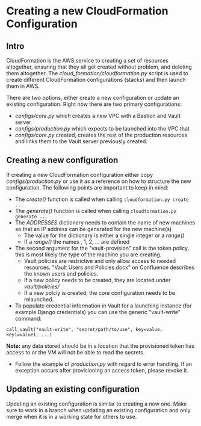 Creating a new CloudFormation Configuration
===========================================

Intro
-----
CloudFormation is the AWS service to creating a set of resources altogether,
ensuring that they all get created without problem, and deleting them
altogether. The *cloud_formation/cloudformation.py* script is used to create
different CloudFormation configurations (stacks) and then launch them in AWS.

There are two options, either create a new configuration or update an existing
configuration. Right now there are two primary configurations:

- *configs/core.py* which creates a new VPC with a Bastion and Vault server
- *configs/production.py* which expects to be launched into the VPC that
- *configs/core.py* created, creates the rest of the production resources and
links them to the Vault server previously created.

Creating a new configuration
----------------------------
If creating a new CloudFormation configuration either copy *configs/production.py*
or use it as a reference on how to structure the new configuration. The following
points are important to keep in mind:

- The *create()* function is called when calling `cloudformation.py create ...`
- The *generate()* function is called when calling `cloudformation.py generate ...`
- The *ADDRESSES* dictionary needs to contain the name of new machines so that
an IP address can be generated for the new machine(s)
  - The value for the dictionary is either a single integer or a *range()*
  - If a *range()* the names <key>, <key>1, <key>2, ... are defined
- The second argument for the "vault-provision" call is the token policy, this
is most likely the type of the machine you are creating.
  - Vault policies are restrictive and only allow access to needed resources.
    "Vault Users and Policies.docx" on Confluence describes the known users and
    policies.
  - If a new policy needs to be created, they are located under *vault/policies/*
  - If a new polciy is created, the core configuration needs to be relaunched.
- To populate credential information in Vault for a launching instance (for
example Django credentials) you can use the generic "vault-write" command:
```
call_vault("vault-write", "secret/path/to/use", key=value, key1=value1, ...)
```

**Note:** any data stored should be in a location that the provisioned token
has access to or the VM will not be able to read the secrets.
* Follow the example of *production.py* with regard to error handling. If
an exception occurs after provisioning an access token, please revoke it.

Updating an existing configuration
----------------------------------
Updating an existing configuration is similar to creating a new one. Make sure
to work in a branch when updating an existing configuration and only merge when
it is in a working state for others to use.